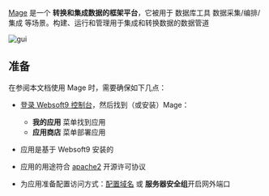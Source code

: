 [Mage](https://www.mage.ai/) 是一个 **转换和集成数据的框架平台**，它被用于 数据库工具 数据采集/编排/集成  等场景。构建、运行和管理用于集成和转换数据的数据管道


![gui](https://libs.websoft9.com/Websoft9/DocsPicture/zh/mage/mage-gui-websoft9.png)


## 准备

在参阅本文档使用 Mage 时，需要确保如下几点：

- [登录 Websoft9 控制台](./login-console)，然后找到（或安装）Mage：
  - **我的应用** 菜单找到应用 
  - **应用商店** 菜单部署应用

- 应用是基于 Websoft9 安装的


- 应用的用途符合 [apache2](https://opensource.org/licenses/Apache-2.0) 开源许可协议


- 为应用准备配置访问方式：[配置域名](./domain-set) 或 **服务器安全组**开启网外端口